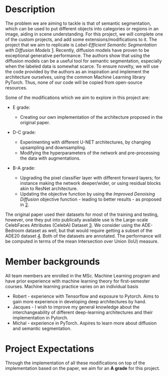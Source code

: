 # Description

The problem we are aiming to tackle is that of semantic segmentation, which can be used to put different objects into categories or regions in an image, aiding in scene understanding. For this project, we will complete one of the custom projects, and add some extensions/modifications to it. The project that we aim to replicate is *Label-Efficient Semantic Segmentation with Diffusion Models* [1]. Recently, diffusion models have proven to be exceptional generative performance. The authors show that using the diffusion models can be a useful tool for semantic segmentation, especially when the labeled data is somewhat scarce. To ensure novelty, we will use the code provided by the authors as an inspiration and implement the architecture ourselves, using the common Machine Learning library PyTorch. Thus, none of our code will be copied from open-source resources.

Some of the modifications which we aim to explore in this project are:

- E grade:
  - Creating our own implementation of the architecture proposed in the original paper.

- D-C grade:
  - Experimenting with different U-NET architectures, by changing upsampling and downsampling.
  - Modifying the hyperparameters of the network and pre-processing the data with augmentations.

- B-A grade:
  - Upgrading the pixel classifier layer with different forward layers; for instance making the network deeper/wider, or using residual blocks akin to ResNet architecture.
  - Updating the objective function by using the *Improved Denoising Diffusion* objective function - leading to better results - as proposed in [2].

The original paper used their datasets for most of the training and testing, however, one they put into publically available use is the Large-scale CelebFaces Attributes (CelebA) Dataset [3]. We consider using the ADE-Bedroom dataset as well, but that would require getting a subset of the ADE20 dataset [4]. Both of the datasets are annotated. The performance will be computed in terms of the mean Intersection over Union (IoU) measure.

# Member backgrounds

All team members are enrolled in the MSc. Machine Learning program and have prior experience with machine learning theory for first-semester courses. Machine learning practice varies on an individual basis

- Robert - experience with Tensorflow and exposure to Pytorch. Aims to gain more experience in developing deep architectures by hand.
- Jacques - I wish to improve my general knowledge about the interchangeability of different deep-learning architectures and their implementation in Pytorch.
- Michal - experience in PyTorch. Aspires to learn more about diffusion and semantic segmentation.

# Project Expectations
Through the implementation of all these modifications on top of the implementation based on the paper, we aim for an **A grade** for this project.

[1]: baranchuk2021label
[2]: nichol2021improved
[3]: liu2015faceattributes
[4]: zhou2017scene
